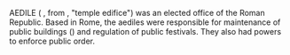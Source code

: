 AEDILE ( , from , "temple edifice") was an elected office of the Roman Republic. Based in Rome, the aediles were responsible for maintenance of public buildings () and regulation of public festivals. They also had powers to enforce public order.
